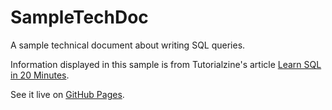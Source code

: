# SampleTechDoc
A sample technical document about writing SQL queries. 

Information displayed in this sample is from Tutorialzine's article [Learn SQL in 20 Minutes](https://tutorialzine.com/2016/01/learn-sql-in-20-minutes).

See it live on [GitHub Pages](seidobllik.github.io/SampleTechDoc).
